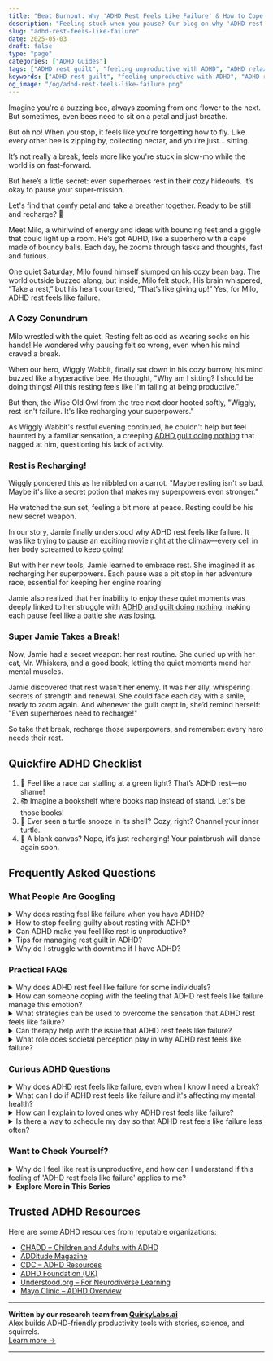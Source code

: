```yaml
---
title: "Beat Burnout: Why 'ADHD Rest Feels Like Failure' & How to Cope!"
description: "Feeling stuck when you pause? Our blog on why 'ADHD rest feels like failure' offers a warm, cozy reassurance that it's okay to take a breather. You're not alone!"
slug: "adhd-rest-feels-like-failure"
date: 2025-05-03
draft: false
type: "page"
categories: ["ADHD Guides"]
tags: ["ADHD rest guilt", "feeling unproductive with ADHD", "ADHD relaxation techniques", "overcoming ADHD downtime guilt", "ADHD and self-care strategies", "managing ADHD rest periods", "adult ADHD resting challenges"]
keywords: ["ADHD rest guilt", "feeling unproductive with ADHD", "ADHD relaxation techniques", "overcoming ADHD downtime guilt", "ADHD and self-care strategies", "managing ADHD rest periods", "adult ADHD resting challenges"]
og_image: "/og/adhd-rest-feels-like-failure.png"
---
```


Imagine you're a buzzing bee, always zooming from one flower to the next. But sometimes, even bees need to sit on a petal and just breathe.

But oh no! When you stop, it feels like you're forgetting how to fly. Like every other bee is zipping by, collecting nectar, and you're just... sitting.

It’s not really a break, feels more like you're stuck in slow-mo while the world is on fast-forward.

But here’s a little secret: even superheroes rest in their cozy hideouts. It’s okay to pause your super-mission.

Let's find that comfy petal and take a breather together. Ready to be still and recharge? 🌼

Meet Milo, a whirlwind of energy and ideas with bouncing feet and a giggle that could light up a room. He’s got ADHD, like a superhero with a cape made of bouncy balls. Each day, he zooms through tasks and thoughts, fast and furious.

One quiet Saturday, Milo found himself slumped on his cozy bean bag. The world outside buzzed along, but inside, Milo felt stuck. His brain whispered, “Take a rest,” but his heart countered, “That’s like giving up!” Yes, for Milo, ADHD rest feels like failure.

### A Cozy Conundrum

Milo wrestled with the quiet. Resting felt as odd as wearing socks on his hands! He wondered why pausing felt so wrong, even when his mind craved a break.

When our hero, Wiggly Wabbit, finally sat down in his cozy burrow, his mind buzzed like a hyperactive bee. He thought, "Why am I sitting? I should be doing things! All this resting feels like I'm failing at being productive."

But then, the Wise Old Owl from the tree next door hooted softly, "Wiggly, rest isn't failure. It's like recharging your superpowers."

As Wiggly Wabbit's restful evening continued, he couldn't help but feel haunted by a familiar sensation, a creeping [ADHD guilt doing nothing](/pages/adhd-and-guilt-doing-nothing/) that nagged at him, questioning his lack of activity.

### Rest is Recharging!

Wiggly pondered this as he nibbled on a carrot. "Maybe resting isn't so bad. Maybe it's like a secret potion that makes my superpowers even stronger."

He watched the sun set, feeling a bit more at peace. Resting could be his new secret weapon.

In our story, Jamie finally understood why ADHD rest feels like failure. It was like trying to pause an exciting movie right at the climax—every cell in her body screamed to keep going!

But with her new tools, Jamie learned to embrace rest. She imagined it as recharging her superpowers. Each pause was a pit stop in her adventure race, essential for keeping her engine roaring!

Jamie also realized that her inability to enjoy these quiet moments was deeply linked to her struggle with [ADHD and guilt doing nothing](/pages/adhd-and-guilt-doing-nothing/), making each pause feel like a battle she was losing.

### Super Jamie Takes a Break!

Now, Jamie had a secret weapon: her rest routine. She curled up with her cat, Mr. Whiskers, and a good book, letting the quiet moments mend her mental muscles.

Jamie discovered that rest wasn't her enemy. It was her ally, whispering secrets of strength and renewal. She could face each day with a smile, ready to zoom again. And whenever the guilt crept in, she’d remind herself: "Even superheroes need to recharge!"

So take that break, recharge those superpowers, and remember: every hero needs their rest.

## Quickfire ADHD Checklist

1. 🚦 Feel like a race car stalling at a green light? That’s ADHD rest—no shame!
2. 📚 Imagine a bookshelf where books nap instead of stand. Let's be those books!
3. 🐢 Ever seen a turtle snooze in its shell? Cozy, right? Channel your inner turtle.
4. 🎨 A blank canvas? Nope, it’s just recharging! Your paintbrush will dance again soon.

## Frequently Asked Questions



### What People Are Googling

<details><summary>Why does resting feel like failure when you have ADHD?</summary><p>Feeling like rest is a failure when you have ADHD is quite common, and you're definitely not alone in this. This often stems from the challenge of inconsistent productivity levels — some days, you might accomplish a lot and feel great, while other days, it's tougher to get things done, making rest feel unearned. It’s important to remember that rest is not just a reward for productivity, but a necessary ingredient for maintaining your mental and physical health. Think of it as recharging your brain's batteries, which is especially crucial when managing ADHD.</p></details>
<details><summary>How to stop feeling guilty about resting with ADHD?</summary><p>It’s completely okay to feel like you need to rest, especially when you have ADHD! Your brain is often working in overdrive, managing multiple thoughts and stimuli at once, which can be really exhausting. Remember, resting is not only a form of self-care but also essential for productivity—your brain needs downtime to function at its best. Try to reframe rest as a necessary recharge for your mind, not a sign of laziness, and be gentle with yourself about the pace you need to go at.</p></details>
<details><summary>Can ADHD make you feel like rest is unproductive?</summary><p>Absolutely, it's quite common for individuals with ADHD to feel like rest is unproductive. This feeling can stem from the constant urge to stay busy or the difficulty in slowing down your thoughts to relax. Remember, rest is not only productive but essential—it helps your brain to manage ADHD symptoms more effectively and boosts your overall well-being. Try to see rest as a valuable investment in your health and productivity, just like charging a battery that powers all your activities.</p></details>
<details><summary>Tips for managing rest guilt in ADHD?</summary><p>Absolutely, managing rest guilt, especially when you have ADHD, can feel challenging, but remember, rest is a crucial part of your well-being! A helpful tip is to reframe rest as a productive activity — it’s actually a time when your brain processes and organizes information, which is super important for attention and memory. You might also find it useful to set clear boundaries around rest by scheduling it just as you would any other important appointment. This can help validate its importance to your well-being and productivity. Remember, taking time to rest isn’t just okay; it’s essential for keeping you at your best!</p></details>
<details><summary>Why do I struggle with downtime if I have ADHD?</summary><p>Ah, downtime can indeed feel like a tricky puzzle when you have ADHD! It’s common to find it challenging because your brain is wired to seek constant stimulation and activity. When things quiet down, you might feel unexpectedly anxious or restless as your brain searches for that next ‘thing’ to engage with. It's like your brain’s cruise control doesn’t quite know how to handle slow speeds. Being gentle with yourself and finding low-key activities that still engage you can make downtime feel more comfortable and enjoyable.</p></details>



### Practical FAQs

<details><summary>Why does ADHD rest feel like failure for some individuals?</summary><p>Feeling like rest is a failure is common among individuals with ADHD, and it often stems from struggles with self-regulation and societal expectations. Many with ADHD experience difficulty in pausing tasks and switching to rest, which can make downtime feel unproductive or even uncomfortable. Plus, societal values often emphasize constant productivity, making it hard for those with ADHD to give themselves permission to rest without feeling guilty. It’s important to remember that rest is not only deserved but also essential for cognitive and emotional health, especially when managing ADHD.</p></details>
<details><summary>How can someone coping with the feeling that ADHD rest feels like failure manage this emotion?</summary><p>It's really common to feel like rest is a form of failure when you have ADHD, but it's important to remember that rest is actually a crucial part of managing your energy and maintaining focus. Think of rest as recharging your batteries so you can function more effectively when you're active. Try to reframe your perspective by acknowledging that rest, including short breaks or even longer periods of downtime, is a responsible and necessary part of self-care. Celebrate small restful moments as victories in managing your ADHD, not setbacks.</p></details>
<details><summary>What strategies can be used to overcome the sensation that ADHD rest feels like failure?</summary><p>It's so common to feel that way, but remember, rest isn't just okay—it's essential! One helpful strategy is to reframe how you view rest: think of it as recharging your brain's battery, which is crucial for maintaining your overall productivity and creativity. Setting small, scheduled breaks during tasks can also remind you that rest is a planned part of your day, not a deviation from productivity. Lastly, keeping a self-care journal might help you see the positive effects rest has on your mood and efficiency over time, reinforcing that it's a valuable part of your routine.</p></details>
<details><summary>Can therapy help with the issue that ADHD rest feels like failure?</summary><p>Absolutely, therapy can be a wonderful resource for addressing the feelings of guilt or failure that sometimes accompany ADHD "rest" periods. A therapist, especially one familiar with ADHD, can help you explore these feelings, understand where they come from, and develop strategies to reframe rest as not only necessary but beneficial for your well-being and productivity. Together, you can work on shifting your perspective to view rest as a form of self-care rather than a setback. This shift in mindset is crucial and can significantly enhance your overall quality of life.</p></details>
<details><summary>What role does societal perception play in why ADHD rest feels like failure?</summary><p>Societal perception can heavily influence how individuals with ADHD view their need for rest. Often, society praises constant activity and productivity, which can make the essential downtime required by ADHD brains feel like a failure. It's important to remember that these societal norms don't always accommodate the diverse needs of every brain type, including those with ADHD. Recognizing and embracing your unique needs for rest can be a significant step towards self-acceptance and finding a personal balance.</p></details>



### Curious ADHD Questions

<details><summary>Why does ADHD rest feels like failure, even when I know I need a break?</summary><p>Oh, that feeling is quite common, and you're definitely not alone in this. With ADHD, the brain often has a hard time regulating attention and energy, which can make rest periods feel unproductive or like a setback, especially in a society that praises constant activity. It's important to remember that rest is crucial for mental and physical recharge, helping you to manage ADHD symptoms more effectively. Think of it as nurturing your brain in a way that's just as important as completing tasks – your downtime is genuinely valuable and necessary!</p></details>
<details><summary>What can I do if ADHD rest feels like failure and it's affecting my mental health?</summary><p>It's really common for those of us with ADHD to feel like we're not doing enough, even during times when rest is absolutely necessary. Remember, rest isn't just a break from work; it's a vital part of your mental and physical upkeep, helping your brain to manage tasks more effectively when you do get back to them. Try reframing how you think about rest: it’s not a sign of failure, but rather an act of caring for your mind, much like watering a plant to help it thrive. If this feeling persists and weighs heavily on you, it might be helpful to chat with a therapist or coach who understands ADHD, to further explore these feelings in a supportive space.</p></details>
<details><summary>How can I explain to loved ones why ADHD rest feels like failure?</summary><p>It's completely understandable to feel that way, and explaining it to loved ones can be a big step towards them supporting you better. You might say, "When I take breaks or seem to rest a lot, it might look like I'm not doing much, but my brain is actually working hard to recharge and manage stimuli that can be overwhelming due to my ADHD. It's a bit like having a computer that overheats—sometimes it needs to go into sleep mode to function properly." Assure them that these rest periods are necessary for you to perform your best and aren't a sign of failure, but rather a crucial part of how you manage your energy and focus.</p></details>
<details><summary>Is there a way to schedule my day so that ADHD rest feels like failure less often?</summary><p>Absolutely, there's a gentle way to frame your schedule that honors both your need for productivity and rest! Start by weaving in short, regular breaks throughout your day, treating them as essential intervals for recharging your brain—think of them as part of your success toolkit, not a detour from achievement. You might also try labeling these breaks in your planner with positive terms like "brain recharge" or "creativity boost" to reinforce their value. By structuring your day this way, you can help shift your perspective to see rest as a productive and necessary part of your overall success.</p></details>



### Want to Check Yourself?

<details><summary>Why do I feel like rest is unproductive, and how can I understand if this feeling of 'ADHD rest feels like failure' applies to me?</summary><p>It's completely understandable to feel like rest is unproductive, especially when you're managing ADHD. This often comes from societal messages that value constant activity and overlook the importance of downtime for mental health and productivity. For someone with ADHD, this feeling can be intensified due to challenges in regulating attention and activity. To determine if this applies to you, reflect on whether you often feel guilty or anxious when trying to relax, or if you struggle to stop activities and give yourself permission to truly rest. Recognizing these feelings can be the first step in learning to value rest as essential, not just optional.</p></details>

<script type="application/ld+json">
{
  "@context": "https://schema.org",
  "@type": "FAQPage",
  "mainEntity": [
    {
      "@type": "Question",
      "name": "Why does resting feel like failure when you have ADHD?",
      "acceptedAnswer": {
        "@type": "Answer",
        "text": "Feeling like rest is a failure when you have ADHD is quite common, and you're definitely not alone in this. This often stems from the challenge of inconsistent productivity levels \u2014 some days, you might accomplish a lot and feel great, while other days, it's tougher to get things done, making rest feel unearned. It\u2019s important to remember that rest is not just a reward for productivity, but a necessary ingredient for maintaining your mental and physical health. Think of it as recharging your brain's batteries, which is especially crucial when managing ADHD."
      }
    },
    {
      "@type": "Question",
      "name": "How to stop feeling guilty about resting with ADHD?",
      "acceptedAnswer": {
        "@type": "Answer",
        "text": "It\u2019s completely okay to feel like you need to rest, especially when you have ADHD! Your brain is often working in overdrive, managing multiple thoughts and stimuli at once, which can be really exhausting. Remember, resting is not only a form of self-care but also essential for productivity\u2014your brain needs downtime to function at its best. Try to reframe rest as a necessary recharge for your mind, not a sign of laziness, and be gentle with yourself about the pace you need to go at."
      }
    },
    {
      "@type": "Question",
      "name": "Can ADHD make you feel like rest is unproductive?",
      "acceptedAnswer": {
        "@type": "Answer",
        "text": "Absolutely, it's quite common for individuals with ADHD to feel like rest is unproductive. This feeling can stem from the constant urge to stay busy or the difficulty in slowing down your thoughts to relax. Remember, rest is not only productive but essential\u2014it helps your brain to manage ADHD symptoms more effectively and boosts your overall well-being. Try to see rest as a valuable investment in your health and productivity, just like charging a battery that powers all your activities."
      }
    },
    {
      "@type": "Question",
      "name": "Tips for managing rest guilt in ADHD?",
      "acceptedAnswer": {
        "@type": "Answer",
        "text": "Absolutely, managing rest guilt, especially when you have ADHD, can feel challenging, but remember, rest is a crucial part of your well-being! A helpful tip is to reframe rest as a productive activity \u2014 it\u2019s actually a time when your brain processes and organizes information, which is super important for attention and memory. You might also find it useful to set clear boundaries around rest by scheduling it just as you would any other important appointment. This can help validate its importance to your well-being and productivity. Remember, taking time to rest isn\u2019t just okay; it\u2019s essential for keeping you at your best!"
      }
    },
    {
      "@type": "Question",
      "name": "Why do I struggle with downtime if I have ADHD?",
      "acceptedAnswer": {
        "@type": "Answer",
        "text": "Ah, downtime can indeed feel like a tricky puzzle when you have ADHD! It\u2019s common to find it challenging because your brain is wired to seek constant stimulation and activity. When things quiet down, you might feel unexpectedly anxious or restless as your brain searches for that next \u2018thing\u2019 to engage with. It's like your brain\u2019s cruise control doesn\u2019t quite know how to handle slow speeds. Being gentle with yourself and finding low-key activities that still engage you can make downtime feel more comfortable and enjoyable."
      }
    }
  ]
}
</script>
<script type="application/ld+json">
{
  "@context": "https://schema.org",
  "@type": "Article",
  "author": {
    "@type": "Person",
    "name": "QuirkyLabs",
    "url": "https://quirkylabs.ai/about"
  },
  "headline": "\"Beat Burnout: Why 'ADHD Rest Feels Like Failure' & How to Cope!\"",
  "mainEntityOfPage": "https://blog.quirkylabs.ai/pages/adhd-rest-feels-like-failure/",
  "datePublished": "2025-05-03"
}
</script>
<script type="application/ld+json">
{
  "@context": "https://schema.org",
  "@type": "BreadcrumbList",
  "itemListElement": [
    {
      "@type": "ListItem",
      "position": 1,
      "name": "Home",
      "item": "https://quirkylabs.ai/"
    },
    {
      "@type": "ListItem",
      "position": 2,
      "name": "Blog",
      "item": "https://blog.quirkylabs.ai/"
    },
    {
      "@type": "ListItem",
      "position": 3,
      "name": "\"Beat Burnout: Why 'ADHD Rest Feels Like Failure' & How to Cope!\"",
      "item": "https://blog.quirkylabs.ai/pages/adhd-rest-feels-like-failure/"
    }
  ]
}
</script>

<details>
<summary><strong>Explore More in This Series</strong></summary>

- [Adhd Grind Or Collapse](/pages/adhd-grind-or-collapse/)
- [Adhd Productivity Shame](/pages/adhd-productivity-shame/)
- [Adhd Cant Sit Still](/pages/adhd-cant-sit-still/)
- [Adhd Can’T Just Chill](/pages/adhd-can’t-just-chill/)
- [Adhd Struggles With Balance](/pages/adhd-struggles-with-balance/)
- [Adhd Rest Anxiety](/pages/adhd-rest-anxiety/)
- [Adhd Always Be Doing](/pages/adhd-always-be-doing/)
- [Adhd Cant Enjoy Leisure](/pages/adhd-cant-enjoy-leisure/)
</details>



## Trusted ADHD Resources

Here are some ADHD resources from reputable organizations:

- [CHADD – Children and Adults with ADHD](https://chadd.org)
- [ADDitude Magazine](https://www.additudemag.com)
- [CDC – ADHD Resources](https://www.cdc.gov/ncbddd/adhd)
- [ADHD Foundation (UK)](https://www.adhdfoundation.org.uk)
- [Understood.org – For Neurodiverse Learning](https://www.understood.org)
- [Mayo Clinic – ADHD Overview](https://www.mayoclinic.org/diseases-conditions/adhd)


---

**Written by our research team from [QuirkyLabs.ai](https://quirkylabs.ai)**  
Alex builds ADHD-friendly productivity tools with stories, science, and squirrels.  
[Learn more →](https://quirkylabs.ai)

---